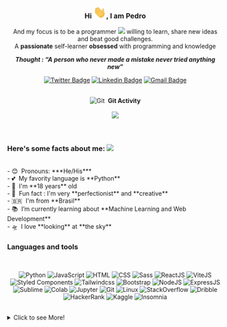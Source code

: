<!-----------------------------------------------------------------------------------------------------------------------------------------------------------------------INTRO-->
<h3 align="center">Hi
  <img src="https://raw.githubusercontent.com/ABSphreak/ABSphreak/master/gifs/Hi.gif" width="30px" />, I am Pedro
</h3>

<div align="center">
  And my focus is to be a programmer 
  <img src="https://github.com/TheDudeThatCode/TheDudeThatCode/blob/master/Assets/Developer.gif" width="30px" />
  willing to learn, share new ideas and beat good challenges.<br/>
  A <b>passionate</b> self-learner <b>obsessed</b> with programming and knowledge

  ***Thought : “A person who never made a mistake never tried anything new”***

<!----------------------------------------------------------------------------------------------------------------------------------------------------------------------SOCIAL-->

  [![Twitter Badge](https://img.shields.io/badge/-@pdrolucas_dev-F72585?labelColor=F72585&logo=twitter&logoColor=white&link=https://twitter.com/pdrolucas_dev)](https://twitter.com/pdrolucas_dev) 
  [![Linkedin Badge](https://img.shields.io/badge/-pedro_lucas-560BAD?logo=Linkedin&logoColor=white&link=https://www.linkedin.com/in/pedro-lucas-741538223)](https://www.linkedin.com/in/pedro-lucas-741538223/) 
  [![Gmail Badge](https://img.shields.io/badge/-pdrolucas.contato@gmail.com-3A0CA3?logo=Gmail&logoColor=white&link=mailto:pdrolucas.contato@gmail.com)](mailto:pdrolucas.contato@gmail.com)
  
</div>
<!------------------------------------------------------------------------------------------------------------------------------------------------------------------------------>

<br/>

<!-------------------------------------------------------------------------------------------------------------------------------------------------------------- Git activity -->

<div align="center">
  <img src="https://media.giphy.com/media/QaMcXSekUWx7aogAUr/giphy.gif" width="30px" alt="Git" />&nbsp;
  <b>Git Activity</b>
</div>

<br/>

<div align="center">
    
  <img width=400px src="https://github-readme-stats.vercel.app/api/top-langs/?username=pdro-lucas&layout=compact&theme=outrun" />

</div>
<br/><br/>

<!---------------------------------------------------------------------------------------------------------------------------------------------------------- ABOUT ME SECTION -->
  
  ### Here's some facts about me: <img src="https://media.giphy.com/media/ObNTw8Uzwy6KQ/giphy.gif" width="30px">
  
  <br/>  
  - 😊&nbsp; Pronouns: ***He/His***<br />
  - 💕&nbsp; My favority language is **Python**<br/>
  - 🎉&nbsp; I'm **18 years** old<br/>
  - 🌈&nbsp; Fun fact : I'm very **perfectionist** and **creative**<br />
  - 🇧🇷&nbsp; I'm from **Brasil**<br/>
  - 📚&nbsp; I’m currently learning about **Machine Learning and Web Development**<br />
  - 🛸&nbsp; I love **looking** at **the sky**

  <br/>
  
<!---------------------------------------------------------------------------------------------------------------------------------------- Technologies and Languages Section -->

### Languages and tools

<br/>

<div align="center">

![Python](https://img.shields.io/badge/Python%20-%2314354C.svg?logo=python&logoColor=white)
![JavaScript](https://img.shields.io/badge/JavaScript%20-%23F7DF1E.svg?logo=javascript&logoColor=black)
![HTML](https://img.shields.io/badge/HTML5-E34F26?logo=html5&logoColor=white)
![CSS](https://img.shields.io/badge/CSS3-1572B6?logo=css3&logoColor=white)
![Sass](https://img.shields.io/badge/Sass-CC6699?logo=sass&logoColor=white)
![ReactJS](https://img.shields.io/badge/React-20232A?logo=react&logoColor=61DAFB)
![ViteJS](https://img.shields.io/badge/Vite-B73BFE?logo=vite&logoColor=FFD62E)
![Styled Components](https://img.shields.io/badge/styled--components-DB7093?logo=styled-components&logoColor=white)
![Tailwindcss](https://img.shields.io/badge/Tailwind_CSS-38B2AC?logo=tailwind-css&logoColor=white)
![Bootstrap](https://img.shields.io/badge/Bootstrap-%23563D7C.svg?logo=bootstrap&logoColor=white)
![NodeJS](https://img.shields.io/badge/Node.js-339933?logo=nodedotjs&logoColor=white)
![ExpressJS](https://img.shields.io/badge/Express.js-000000?logo=express&logoColor=white)
![Sublime](https://img.shields.io/badge/sublime_text-%23575757.svg?&&logo=sublime-text&logoColor=important)
![Colab](https://img.shields.io/badge/Colab-F9AB00?&logo=googlecolab&color=525252)
![Jupyter](https://img.shields.io/badge/Jupyter-F37626.svg?&&logo=Jupyter&logoColor=white)
![Git](https://img.shields.io/badge/Git-F05032?&logo=git&logoColor=white)
![Linux](https://img.shields.io/badge/Linux-FCC624?&logo=linux&logoColor=black)
![StackOverflow](https://img.shields.io/badge/Stack_Overflow-FE7A16?&logo=stack-overflow&logoColor=white)
![Dribble](https://img.shields.io/badge/Dribbble-EA4C89?&logo=dribbble&logoColor=white)
![HackerRank](https://img.shields.io/badge/-Hackerrank-2EC866?&logo=HackerRank&logoColor=white)
![Kaggle](https://img.shields.io/badge/Kaggle-20BEFF?&logo=Kaggle&logoColor=white)
![Insomnia](https://img.shields.io/badge/Insomnia-5849be?&logo=Insomnia&logoColor=white)

</div>

<br />
<!-------------------------------------------------------------------------------------------------------------------------------------------------------------------MORE INFO-->

<details>
  <summary>
    Click to see More!
  </summary>

<!-------------------------------------------------------------------------------------------------------------------------------------------------------------- Git trophies -->
  <br/>
  
  [![Typing SVG](https://readme-typing-svg.herokuapp.com?font=Architects+Daughter&color=4361EE&size=30&lines=♨︎+I+need+coffee;▷+Let's+go+again;⚛︎+Go+to+the+next+level!;✎+Learning...;✇+Robots?;☺︎+What+you+are+doing?;✦+The+universe+is+awesome)](https://git.io/typing-svg)

  <br/>

  <div align="center">
    <img src="https://github-profile-trophy.vercel.app/?username=pdro-lucas&theme=radical&margin-w=15&no-frame=true&no-bg=true" />
  </div>

  <br/>

<br/>
<a href="https://www.youtube.com/watch?v=dQw4w9WgXcQ"><img src="https://user-images.githubusercontent.com/73097560/115834477-dbab4500-a447-11eb-908a-139a6edaec5c.gif"></a>


</detail>
